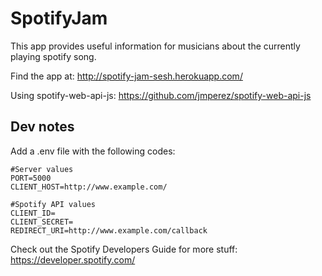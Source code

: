 # SpotifyJam

This app provides useful information for musicians about the currently playing spotify song.

Find the app at: http://spotify-jam-sesh.herokuapp.com/

Using spotify-web-api-js: https://github.com/jmperez/spotify-web-api-js

## Dev notes
Add a .env file with the following codes:
```
#Server values
PORT=5000
CLIENT_HOST=http://www.example.com/

#Spotify API values
CLIENT_ID=
CLIENT_SECRET=
REDIRECT_URI=http://www.example.com/callback
```
Check out the Spotify Developers Guide for more stuff: https://developer.spotify.com/
